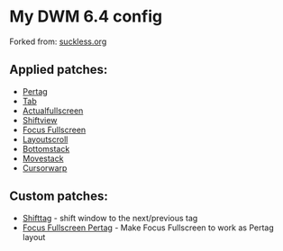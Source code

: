 # My DWM 6.4 config
Forked from: [suckless.org](https://dwm.suckless.org/)

## Applied patches:
* [Pertag](https://dwm.suckless.org/patches/pertag/)
* [Tab](https://dwm.suckless.org/patches/tab/)
* [Actualfullscreen](https://dwm.suckless.org/patches/actualfullscreen/)
* [Shiftview](https://lists.suckless.org/dev/1104/7590.html)
* [Focus Fullscreen](https://dwm.suckless.org/patches/focusfullscreen/)
* [Layoutscroll](https://dwm.suckless.org/patches/layoutscroll/)
* [Bottomstack](https://dwm.suckless.org/patches/bottomstack/)
* [Movestack](https://dwm.suckless.org/patches/movestack/)
* [Cursorwarp](https://dwm.suckless.org/patches/cursorwarp/)

## Custom patches:
* [Shifttag](https://github.com/alex-karev/dwm/commit/a7bc324e100fb0fcbf8c36e29d4ac0d73830a299) - shift window to the next/previous tag
* [Focus Fullscreen Pertag](https://github.com/alex-karev/dwm/commit/0928ecc1640970d7f5b2a3d313fcccfb822c462b) -  Make Focus Fullscreen to work as Pertag layout